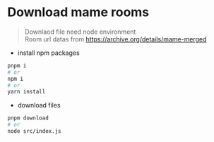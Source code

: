 # Download mame rooms

> Downlaod file need node environment  
> Room url datas from https://archive.org/details/mame-merged

- install npm packages

```bash
pnpm i
# or
npm i
# or
yarn install
```

- download files

```bash
pnpm download
# or
node src/index.js
```
